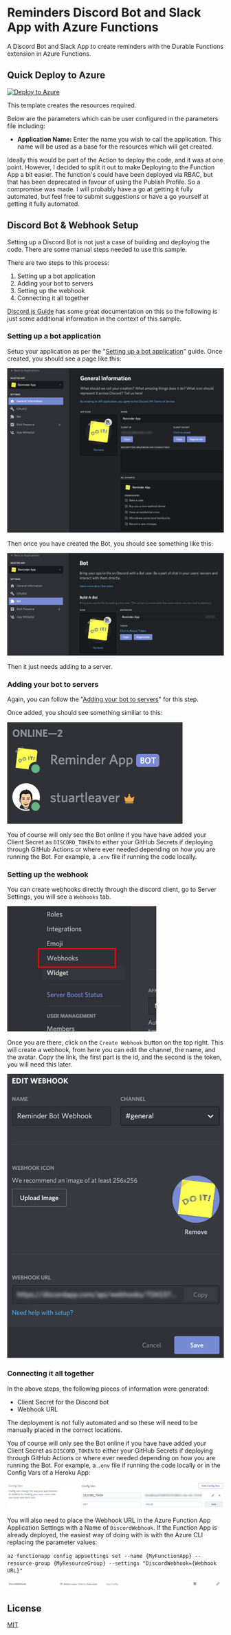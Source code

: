 # Reminders Discord Bot and Slack App with Azure Functions
A Discord Bot and Slack App to create reminders with the Durable Functions extension in Azure Functions.

## Quick Deploy to Azure
[![Deploy to Azure](https://aka.ms/deploytoazurebutton)](https://portal.azure.com/#create/Microsoft.Template/uri/https%3A%2F%2Fraw.githubusercontent.com%2Fstuartleaver%2Fdiscord-slack-reminders-azure-functions%2Fmaster%2Fazuredeploy.json)

This template creates the resources required.

Below are the parameters which can be user configured in the parameters file including:

- **Application Name:** Enter the name you wish to call the application. This name will be used as a base for the resources which will get created.

Ideally this would be part of the Action to deploy the code, and it was at one point. However, I decided to split it out to make Deploying to the Function App a bit easier. The function's could have been deployed via RBAC, but that has been deprecated in favour of using the Publish Profile. So a compromise was made. I will probably have a go at getting it fully automated, but feel free to submit suggestions or have a go yourself at getting it fully automated.

## Discord Bot & Webhook Setup
Setting up a Discord Bot is not just a case of building and deploying the code. There are some manual steps needed to use this sample.

There are two steps to this process:
1. Setting up a bot application
2. Adding your bot to servers
3. Setting up the webhook
4. Connecting it all together

[Discord.js Guide](https://discordjs.guide) has some great documentation on this so the following is just some additional information in the context of this sample.

### Setting up a bot application
Setup your application as per the "[Setting up a bot application](https://discordjs.guide/preparations/setting-up-a-bot-application.html)" guide. Once created, you should see a page like this:

![discord-bot-general-information](assets/discord-bot-application-general-information.png)

Then once you have created the Bot, you should see something like this:

![discord-bot-general-information](assets/discord-bot-application-bot.png)

Then it just needs adding to a server.

### Adding your bot to servers
Again, you can follow the "[Adding your bot to servers](https://discordjs.guide/preparations/adding-your-bot-to-servers.html)" for this step.

Once added, you should see something similiar to this:

![discord-bot-server](assets/discord-bot-server.png)

You of course will only see the Bot online if you have have added your Client Secret as `DISCORD_TOKEN` to either your GitHub Secrets if deploying through GitHub Actions or where ever needed depending on how you are running the Bot. For example, a `.env` file if running the code locally.

### Setting up the webhook
You can create webhooks directly through the discord client, go to Server Settings, you will see a `Webhooks` tab.

![discord-creating-webhooks](assets/discord-creating-webhooks.png)

Once you are there, click on the `Create Webhook` button on the top right. This will create a webhook, from here you can edit the channel, the name, and the avatar. Copy the link, the first part is the id, and the second is the token, you will need this later.

![discord-edit-webhook](assets/discord-edit-webhook.png)

### Connecting it all together
In the above steps, the following pieces of information were generated:
* Client Secret for the Discord bot
* Webhook URL

The deployment is not fully automated and so these will need to be manually placed in the correct locations.

You of course will only see the Bot online if you have have added your Client Secret as `DISCORD_TOKEN` to either your GitHub Secrets if deploying through GitHub Actions or where ever needed depending on how you are running the Bot. For example, a `.env` file if running the code locally or in the Config Vars of a Heroku App:

![heroku-config-vars](assets/heroku-config-vars.png)

You will also need to place the Webhook URL in the Azure Function App Application Settings with a Name of `DiscordWebhook`. If the Function App is already deployed, the easiest way of doing with is with the Azure CLI replacing the parameter values:

`az functionapp config appsettings set --name {MyFunctionApp} --resource-group {MyResourceGroup} --settings "DiscordWebhook={Webhook URL}"`

![function-app-application-settings](assets/function-app-application-settings.png)

## License
[MIT](LICENSE)
